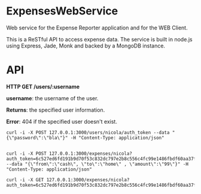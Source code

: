 ExpensesWebService
==================

Web service for the Expense Reporter application and for the WEB Client.

This is a ReSTful API to access expense data. The service is built in node.js using Express, Jade, Monk and backed by a MongoDB instance.




API
============


**HTTP GET /users/:username**

**username**: the username of the user.

**Returns**: the specified user information.

**Error**: 404 if the specified user doesn't exist.
 

    curl -i -X POST 127.0.0.1:3000/users/nicola/auth_token --data "{\"password\":\"bla\"}" -H "Content-Type: application/json"

    
    curl -i -X POST 127.0.0.1:3000/expenses/nicola?auth_token=6c527ed6fd191b9d70f53c832dc797e2b8c556c4fc99e1486fbdf60aa37fc0301da147cdddffb6e6a86c05cfdc0e8848 --data "{\"from\":\"cash\", \"to\":\"home\" , \"amount\":\"99\"}" -H "Content-Type: application/json"

    curl -i -X GET 127.0.0.1:3000/expenses/nicola?auth_token=6c527ed6fd191b9d70f53c832dc797e2b8c556c4fc99e1486fbdf60aa37fc0301da147cdddffb6e6a86c05cfdc0e8848
